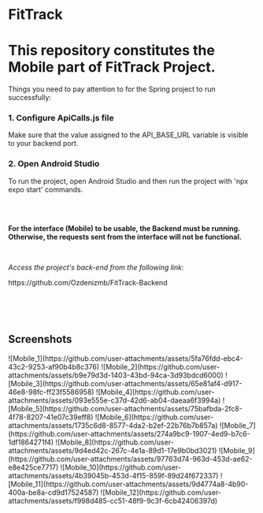 # FitTrack

<h1>This repository constitutes the Mobile part of FitTrack Project.</h1>


<p>Things you need to pay attention to for the Spring project to run successfully:</p>

<h3>1. Configure ApiCalls.js file</h3>

<p>Make sure that the value assigned to the API_BASE_URL variable is visible to your backend port.</p>

<h3>2. Open Android Studio</h3>
<p>To run the project, open Android Studio and then run the project with 'npx expo start' commands.</p>

<br><br>
<p><b>For the interface (Mobile) to be usable, the Backend must be running. Otherwise, the requests sent from the interface will not be functional.</b></p>
<br>
<p><i>Access the project's back-end from the following link:</i></p>
<p>https://github.com/Ozdenizmb/FitTrack-Backend</p>

<br><br><br>
<h2>Screenshots</h2>
![Mobile_1](https://github.com/user-attachments/assets/5fa76fdd-ebc4-43c2-9253-af90b4b8c376)
![Mobile_2](https://github.com/user-attachments/assets/b9e79d3d-1403-43bd-94ca-3d93bdcd6000)
![Mobile_3](https://github.com/user-attachments/assets/65e81af4-d917-46e8-98fc-ff23f5586958)
![Mobile_4](https://github.com/user-attachments/assets/093e555e-c37d-42d6-ab04-daeaa6f3994a)
![Mobile_5](https://github.com/user-attachments/assets/75bafbda-2fc8-4f78-8207-41e07c39eff8)
![Mobile_6](https://github.com/user-attachments/assets/1735c6d8-8577-4da2-b2ef-22b76b7b857a)
![Mobile_7](https://github.com/user-attachments/assets/274a9bc9-1907-4ed9-b7c6-1df1864271f4)
![Mobile_8](https://github.com/user-attachments/assets/9d4ed42c-267c-4e1a-89d1-17e9b0bd3021)
![Mobile_9](https://github.com/user-attachments/assets/97763d74-963d-453d-ae62-e8e425ce7717)
![Mobile_10](https://github.com/user-attachments/assets/4b39045b-453d-4f15-859f-89d24f672337)
![Mobile_11](https://github.com/user-attachments/assets/9d4774a8-4b90-400a-be8a-cd9d17524587)
![Mobile_12](https://github.com/user-attachments/assets/f998d485-cc51-48f9-9c3f-6cb42406397d)


